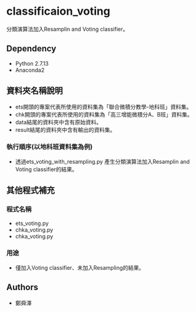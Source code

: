 classificaion_voting
=====================
分類演算法加入Resamplin and Voting classifier。


## Dependency
- Python 2.7.13
- Anaconda2

## 資料夾名稱說明

- ets開頭的專案代表所使用的資料集為「聯合微積分教學-地科班」資料集。
- chk開頭的專案代表所使用的資料集為「高三增能微積分A、B班」資料集。
- data結尾的資料夾中含有原始資料。
- result結尾的資料夾中含有輸出的資料集。


### 執行順序(以地科班資料集為例)

- 透過ets_voting_with_resampling.py 產生分類演算法加入Resamplin and Voting classifier的結果。


## 其他程式補充

### 程式名稱

- ets_voting.py
- chka_voting.py
- chka_voting.py

### 用途

- 僅加入Voting classifier、未加入Resampling的結果。

## Authors
- 鄭舜澤
